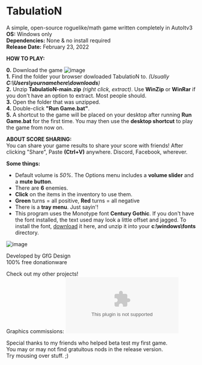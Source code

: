 # TabulatioN  
A simple, open-source roguelike/math game written completely in AutoItv3   
**OS:** Windows only  
**Dependencies:** None & no install required  
**Release Date:** February 23, 2022  
  
**HOW TO PLAY:**  
  
**0.** Download the game ![image](https://user-images.githubusercontent.com/84418728/155447490-f2f66bb5-2e61-4fbb-a13e-fafd365f012c.png)  
**1.** Find the folder your browser dowloaded TabulatioN to. *(Usually **C:\Users\yournamehere\downloads**)*  
**2.** Unzip **TabulatioN-main.zip** *(right click, extract)*. Use **WinZip** or **WinRar** if you don't have an option to extract. Most people should.  
**3.** Open the folder that was unzipped.  
**4.** Double-click **"Run Game.bat"**.  
**5.** A shortcut to the game will be placed on your desktop after running **Run Game.bat** for the first time. You may then use the **desktop shortcut** to play the game from now on.  
  
**ABOUT SCORE SHARING:**  
You can share your game results to share your score with friends! After clicking "Share", Paste **(Ctrl+V)** anywhere. Discord, Facebook, wherever.  
  
**Some things:**  
- Default volume is *50%*. The Options menu includes a **volume slider** and a **mute button**.  
- There are **6** enemies.  
- **Click** on the items in the inventory to use them.  
- **Green** turns = all positive, **Red** turns = all negative  
- There is a **tray menu**. Just sayin'!  
- This program uses the Monotype font **Century Gothic**. If you don't have the font installed, the text used may look a little offset and jagged. To install the font, [download](https://fontshmontscom.s3.amazonaws.com/century-gothic.zip?AWSAccessKeyId=AKIAW2AGDIERC6NPDCWH&Expires=1645729263&Signature=4B7U9G5R6quwXgGlzZn%2BzI8n75s%3D) it here, and unzip it into your **c:\windows\fonts** directory.  
  
![image](https://user-images.githubusercontent.com/84418728/155447869-5698d66b-ee6c-4e1e-9f23-60c9175c446e.png)  
  
Developed by GfG Design  
100% free donationware  
  
Check out my other projects!  
Graphics commissions: ![My Adobe portfolio](gfgdesign.myportfolio.com)  
  
Special thanks to my friends who helped beta test my first game.  
You may or may not find gratuitous nods in the release version.  
Try mousing over stuff. ;)  
